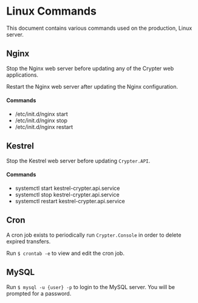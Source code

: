 # Linux Commands

This document contains various commands used on the production, Linux server.

## Nginx

Stop the Nginx web server before updating any of the Crypter web applications.

Restart the Nginx web server after updating the Nginx configuration.

#### Commands

* /etc/init.d/nginx start
* /etc/init.d/nginx stop
* /etc/init.d/nginx restart

## Kestrel

Stop the Kestrel web server before updating `Crypter.API`.

#### Commands

* systemctl start kestrel-crypter.api.service
* systemctl stop kestrel-crypter.api.service
* systemctl restart kestrel-crypter.api.service

## Cron

A cron job exists to periodically run `Crypter.Console` in order to delete expired transfers.

Run `$ crontab -e` to view and edit the cron job.

## MySQL

Run `$ mysql -u {user} -p` to login to the MySQL server.  You will be prompted for a password.
